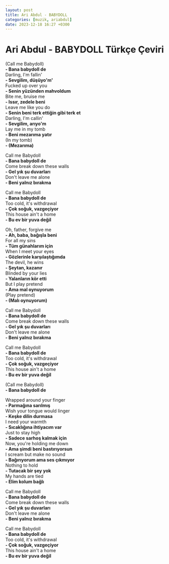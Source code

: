 ```yaml
---
layout: post
title: Ari Abdul - BABYDOLL
categories: [muzik, ariabdul]
date: 2023-12-18 16:27 +0300
---
```


# Ari Abdul - BABYDOLL Türkçe Çeviri


(Call me Babydoll) <br>
**- Bana babydoll de <br>**
Darling, I'm fallin' <br>
**- Sevgilim, düşüyo'm' <br>**
Fucked up over you <br>
**- Senin yüzünden mahvoldum <br>**
Bite me, bruise me <br>
**- Issır, zedele beni <br>**
Leave me like you do <br>
**- Senin beni terk ettiğin gibi terk et <br>**
Darling, I'm callin' <br>
**- Sevgilim, arıyo'm <br>**
Lay me in my tomb <br>
**- Beni mezarıma yatır <br>**
(In my tomb) <br>
**- (Mezarıma)**

Call me Babydoll <br>
**- Bana babydoll de <br>**
Come break down these walls <br>
**- Gel yık şu duvarları <br>**
Don't leave me alone <br>
**- Beni yalnız bırakma**

Call me Babydoll <br>
**- Bana babydoll de <br>**
Too cold, it's withdrawal <br>
**- Çok soğuk, vazgeçiyor <br>**
This house ain't a home <br>
**- Bu ev bir yuva değil**

Oh, father, forgive me <br>
**- Ah, baba, bağışla beni <br>**
For all my sins <br>
**- Tüm günahlarım için <br>**
When I meet your eyes <br>
**- Gözlerinle karşılaştığımda <br>**
The devil, he wins <br>
**- Şeytan, kazanır <br>**
Blinded by your lies <br>
**- Yalanların kör etti <br>**
But I play pretend <br>
**- Ama mal oynuyorum <br>**
(Play pretend) <br>
**- (Malı oynuyorum)**

Call me Babydoll <br>
**- Bana babydoll de <br>**
Come break down these walls <br>
**- Gel yık şu duvarları <br>**
Don't leave me alone <br>
**- Beni yalnız bırakma**

Call me Babydoll <br>
**- Bana babydoll de <br>**
Too cold, it's withdrawal <br>
**- Çok soğuk, vazgeçiyor <br>**
This house ain't a home <br>
**- Bu ev bir yuva değil**

(Call me Babydoll) <br>
**- Bana babydoll de**

Wrapped around your finger <br>
**- Parmağına sarılmış <br>**
Wish your tongue would linger <br>
**- Keşke dilin durmasa <br>**
I need your warmth <br>
**- Sıcaklığına ihtiyacım var <br>**
Just to stay high <br>
**- Sadece sarhoş kalmak için <br>**
Now, you're holding me down <br>
**- Ama şimdi beni bastırıyorsun <br>**
I scream but make no sound <br>
**- Bağırıyorum ama ses çıkmıyor <br>**
Nothing to hold <br>
**- Tutacak bir şey yok <br>**
My hands are tied <br>
**- Elim kolum bağlı**

Call me Babydoll <br>
**- Bana babydoll de <br>**
Come break down these walls <br>
**- Gel yık şu duvarları <br>**
Don't leave me alone <br>
**- Beni yalnız bırakma**

Call me Babydoll <br>
**- Bana babydoll de <br>**
Too cold, it's withdrawal <br>
**- Çok soğuk, vazgeçiyor <br>**
This house ain't a home <br>
**- Bu ev bir yuva değil**
